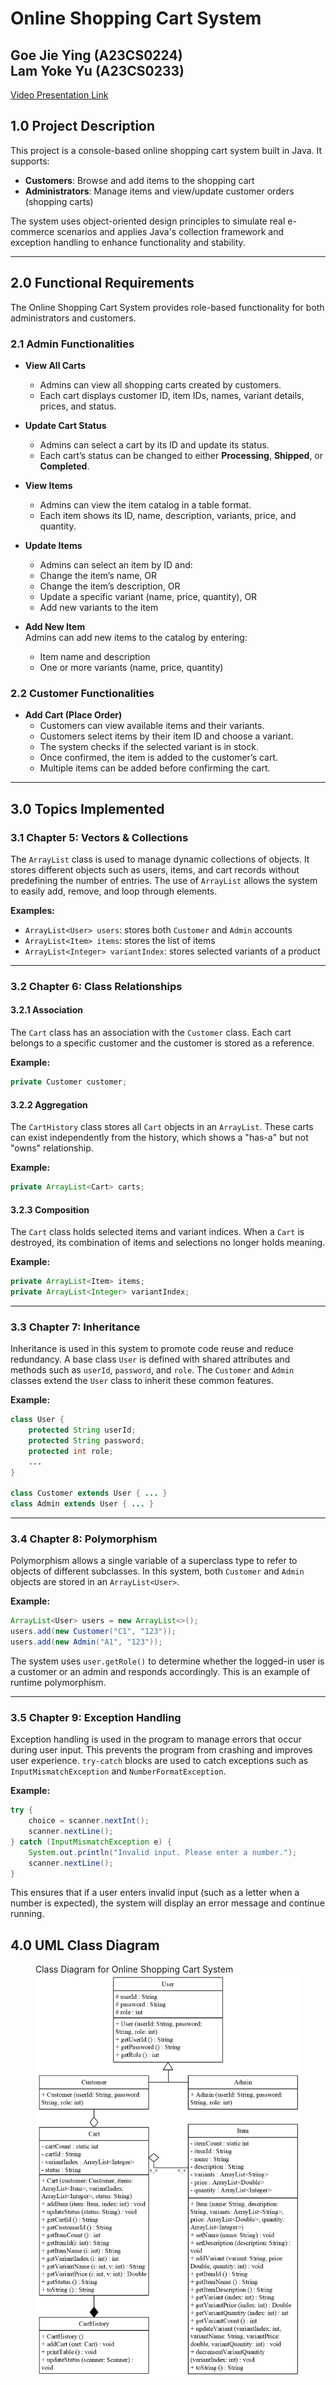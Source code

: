 # Online Shopping Cart System  
**Goe Jie Ying (A23CS0224)**  
**Lam Yoke Yu (A23CS0233)**  
---

[Video Presentation Link](https://drive.google.com/file/d/17-Dbb2TPiXqPb0uQNWTDTSZNkf_Hsoqc/view?usp=sharing)

## 1.0 Project Description

This project is a console-based online shopping cart system built in Java. It supports:

- **Customers**: Browse and add items to the shopping cart  
- **Administrators**: Manage items and view/update customer orders (shopping carts)

The system uses object-oriented design principles to simulate real e-commerce scenarios and applies Java's collection framework and exception handling to enhance functionality and stability.

---

## 2.0 Functional Requirements

The Online Shopping Cart System provides role-based functionality for both administrators and customers.

### 2.1 Admin Functionalities

- **View All Carts**  
  - Admins can view all shopping carts created by customers.  
  - Each cart displays customer ID, item IDs, names, variant details, prices, and status.

- **Update Cart Status**  
  - Admins can select a cart by its ID and update its status.  
  - Each cart’s status can be changed to either **Processing**, **Shipped**, or **Completed**.

- **View Items**  
  - Admins can view the item catalog in a table format.  
  - Each item shows its ID, name, description, variants, price, and quantity.

- **Update Items**  
  - Admins can select an item by ID and:  
  - Change the item’s name, OR  
  - Change the item’s description, OR  
  - Update a specific variant (name, price, quantity), OR  
  - Add new variants to the item

- **Add New Item**  
  Admins can add new items to the catalog by entering:  
  - Item name and description  
  - One or more variants (name, price, quantity)

### 2.2 Customer Functionalities

- **Add Cart (Place Order)**  
  - Customers can view available items and their variants.  
  - Customers select items by their item ID and choose a variant.  
  - The system checks if the selected variant is in stock.  
  - Once confirmed, the item is added to the customer’s cart.  
  - Multiple items can be added before confirming the cart.

---

## 3.0 Topics Implemented

### 3.1 Chapter 5: Vectors & Collections

The `ArrayList` class is used to manage dynamic collections of objects. It stores different objects such as users, items, and cart records without predefining the number of entries. The use of `ArrayList` allows the system to easily add, remove, and loop through elements.

**Examples:**
- `ArrayList<User> users`: stores both `Customer` and `Admin` accounts  
- `ArrayList<Item> items`: stores the list of items  
- `ArrayList<Integer> variantIndex`: stores selected variants of a product

---

### 3.2 Chapter 6: Class Relationships

#### 3.2.1 Association

The `Cart` class has an association with the `Customer` class. Each cart belongs to a specific customer and the customer is stored as a reference.

**Example:**
```java
private Customer customer;
```

#### 3.2.2 Aggregation

The `CartHistory` class stores all `Cart` objects in an `ArrayList`. These carts can exist independently from the history, which shows a "has-a" but not "owns" relationship.

**Example:**
```java
private ArrayList<Cart> carts;
```

#### 3.2.3 Composition

The `Cart` class holds selected items and variant indices. When a `Cart` is destroyed, its combination of items and selections no longer holds meaning.

**Example:**
```java
private ArrayList<Item> items;
private ArrayList<Integer> variantIndex;
```

---

### 3.3 Chapter 7: Inheritance

Inheritance is used in this system to promote code reuse and reduce redundancy. A base class `User` is defined with shared attributes and methods such as `userId`, `password`, and `role`. The `Customer` and `Admin` classes extend the `User` class to inherit these common features.

**Example:**
```java
class User {
    protected String userId;
    protected String password;
    protected int role;
    ...
}

class Customer extends User { ... }
class Admin extends User { ... }
```

---

### 3.4 Chapter 8: Polymorphism

Polymorphism allows a single variable of a superclass type to refer to objects of different subclasses. In this system, both `Customer` and `Admin` objects are stored in an `ArrayList<User>`.

**Example:**
```java
ArrayList<User> users = new ArrayList<>();
users.add(new Customer("C1", "123"));
users.add(new Admin("A1", "123"));
```

The system uses `user.getRole()` to determine whether the logged-in user is a customer or an admin and responds accordingly. This is an example of runtime polymorphism.

---

### 3.5 Chapter 9: Exception Handling

Exception handling is used in the program to manage errors that occur during user input. This prevents the program from crashing and improves user experience. `try-catch` blocks are used to catch exceptions such as `InputMismatchException` and `NumberFormatException`.

**Example:**
```java
try {
    choice = scanner.nextInt();
    scanner.nextLine();
} catch (InputMismatchException e) {
    System.out.println("Invalid input. Please enter a number.");
    scanner.nextLine();
}
```

This ensures that if a user enters invalid input (such as a letter when a number is expected), the system will display an error message and continue running.

## 4.0 UML Class Diagram
<figure>
<figcaption>Class Diagram for Online Shopping Cart System<figcaption>
    <img src="/OOP Project Class Diagram.png">
</figure>
